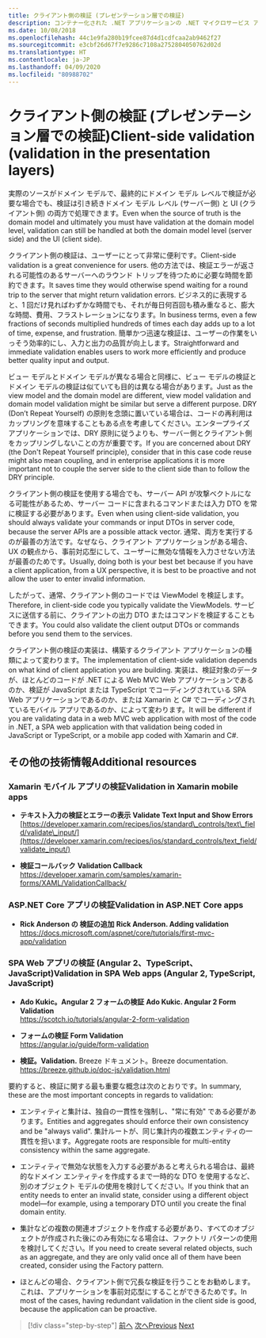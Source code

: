 ```yaml
---
title: クライアント側の検証 (プレゼンテーション層での検証)
description: コンテナー化された .NET アプリケーションの .NET マイクロサービス アーキテクチャ | クライアント側の検証の主な概念を調べる。
ms.date: 10/08/2018
ms.openlocfilehash: 44c1e9fa280b19fcee87d4d1cdfcaa2ab9462f27
ms.sourcegitcommit: e3cbf26d67f7e9286c7108a2752804050762d02d
ms.translationtype: HT
ms.contentlocale: ja-JP
ms.lasthandoff: 04/09/2020
ms.locfileid: "80988702"
---
```

# <a name="client-side-validation-validation-in-the-presentation-layers"></a><span data-ttu-id="6e7b9-103">クライアント側の検証 (プレゼンテーション層での検証)</span><span class="sxs-lookup"><span data-stu-id="6e7b9-103">Client-side validation (validation in the presentation layers)</span></span>

<span data-ttu-id="6e7b9-104">実際のソースがドメイン モデルで、最終的にドメイン モデル レベルで検証が必要な場合でも、検証は引き続きドメイン モデル レベル (サーバー側) と UI (クライアント側) の両方で処理できます。</span><span class="sxs-lookup"><span data-stu-id="6e7b9-104">Even when the source of truth is the domain model and ultimately you must have validation at the domain model level, validation can still be handled at both the domain model level (server side) and the UI (client side).</span></span>

<span data-ttu-id="6e7b9-105">クライアント側の検証は、ユーザーにとって非常に便利です。</span><span class="sxs-lookup"><span data-stu-id="6e7b9-105">Client-side validation is a great convenience for users.</span></span> <span data-ttu-id="6e7b9-106">他の方法では、検証エラーが返される可能性のあるサーバーへのラウンド トリップを待つために必要な時間を節約できます。</span><span class="sxs-lookup"><span data-stu-id="6e7b9-106">It saves time they would otherwise spend waiting for a round trip to the server that might return validation errors.</span></span> <span data-ttu-id="6e7b9-107">ビジネス的に表現すると、1 回だけ見ればわずかな時間でも、それが毎日何百回も積み重なると、膨大な時間、費用、フラストレーションになります。</span><span class="sxs-lookup"><span data-stu-id="6e7b9-107">In business terms, even a few fractions of seconds multiplied hundreds of times each day adds up to a lot of time, expense, and frustration.</span></span> <span data-ttu-id="6e7b9-108">簡単かつ迅速な検証は、ユーザーの作業をいっそう効率的にし、入力と出力の品質が向上します。</span><span class="sxs-lookup"><span data-stu-id="6e7b9-108">Straightforward and immediate validation enables users to work more efficiently and produce better quality input and output.</span></span>

<span data-ttu-id="6e7b9-109">ビュー モデルとドメイン モデルが異なる場合と同様に、ビュー モデルの検証とドメイン モデルの検証は似ていても目的は異なる場合があります。</span><span class="sxs-lookup"><span data-stu-id="6e7b9-109">Just as the view model and the domain model are different, view model validation and domain model validation might be similar but serve a different purpose.</span></span> <span data-ttu-id="6e7b9-110">DRY (Don’t Repeat Yourself) の原則を念頭に置いている場合は、コードの再利用はカップリングを意味することもある点を考慮してください。エンタープライズ アプリケーションでは、DRY 原則に従うよりも、サーバー側とクライアント側をカップリングしないことの方が重要です。</span><span class="sxs-lookup"><span data-stu-id="6e7b9-110">If you are concerned about DRY (the Don't Repeat Yourself principle), consider that in this case code reuse might also mean coupling, and in enterprise applications it is more important not to couple the server side to the client side than to follow the DRY principle.</span></span>

<span data-ttu-id="6e7b9-111">クライアント側の検証を使用する場合でも、サーバー API が攻撃ベクトルになる可能性があるため、サーバー コードに含まれるコマンドまたは入力 DTO を常に検証する必要があります。</span><span class="sxs-lookup"><span data-stu-id="6e7b9-111">Even when using client-side validation, you should always validate your commands or input DTOs in server code, because the server APIs are a possible attack vector.</span></span> <span data-ttu-id="6e7b9-112">通常、両方を実行するのが最善の方法です。なぜなら、クライアント アプリケーションがある場合、UX の観点から、事前対応型にして、ユーザーに無効な情報を入力させない方法が最善のためです。</span><span class="sxs-lookup"><span data-stu-id="6e7b9-112">Usually, doing both is your best bet because if you have a client application, from a UX perspective, it is best to be proactive and not allow the user to enter invalid information.</span></span>

<span data-ttu-id="6e7b9-113">したがって、通常、クライアント側のコードでは ViewModel を検証します。</span><span class="sxs-lookup"><span data-stu-id="6e7b9-113">Therefore, in client-side code you typically validate the ViewModels.</span></span> <span data-ttu-id="6e7b9-114">サービスに送信する前に、クライアントの出力 DTO またはコマンドを検証することもできます。</span><span class="sxs-lookup"><span data-stu-id="6e7b9-114">You could also validate the client output DTOs or commands before you send them to the services.</span></span>

<span data-ttu-id="6e7b9-115">クライアント側の検証の実装は、構築するクライアント アプリケーションの種類によって変わります。</span><span class="sxs-lookup"><span data-stu-id="6e7b9-115">The implementation of client-side validation depends on what kind of client application you are building.</span></span> <span data-ttu-id="6e7b9-116">実装は、検証対象のデータが、ほとんどのコードが .NET による Web MVC Web アプリケーションであるのか、検証が JavaScript または TypeScript でコーディングされている SPA Web アプリケーションであるのか、または Xamarin と C# でコーディングされているモバイル アプリであるのか、によって変わります。</span><span class="sxs-lookup"><span data-stu-id="6e7b9-116">It will be different if you are validating data in a web MVC web application with most of the code in .NET, a SPA web application with that validation being coded in JavaScript or TypeScript, or a mobile app coded with Xamarin and C#.</span></span>

## <a name="additional-resources"></a><span data-ttu-id="6e7b9-117">その他の技術情報</span><span class="sxs-lookup"><span data-stu-id="6e7b9-117">Additional resources</span></span>

### <a name="validation-in-xamarin-mobile-apps"></a><span data-ttu-id="6e7b9-118">Xamarin モバイル アプリの検証</span><span class="sxs-lookup"><span data-stu-id="6e7b9-118">Validation in Xamarin mobile apps</span></span>

- <span data-ttu-id="6e7b9-119">**テキスト入力の検証とエラーの表示** </span><span class="sxs-lookup"><span data-stu-id="6e7b9-119">**Validate Text Input and Show Errors** </span></span>\
  [https://developer.xamarin.com/recipes/ios/standard\_controls/text\_field/validate\_input/](https://developer.xamarin.com/recipes/ios/standard_controls/text_field/validate_input/)

- <span data-ttu-id="6e7b9-120">**検証コールバック** </span><span class="sxs-lookup"><span data-stu-id="6e7b9-120">**Validation Callback** </span></span>\
  <https://developer.xamarin.com/samples/xamarin-forms/XAML/ValidationCallback/>

### <a name="validation-in-aspnet-core-apps"></a><span data-ttu-id="6e7b9-121">ASP.NET Core アプリの検証</span><span class="sxs-lookup"><span data-stu-id="6e7b9-121">Validation in ASP.NET Core apps</span></span>

- <span data-ttu-id="6e7b9-122">**Rick Anderson の 検証の追加** </span><span class="sxs-lookup"><span data-stu-id="6e7b9-122">**Rick Anderson. Adding validation** </span></span>\
  <https://docs.microsoft.com/aspnet/core/tutorials/first-mvc-app/validation>

### <a name="validation-in-spa-web-apps-angular-2-typescript-javascript"></a><span data-ttu-id="6e7b9-123">SPA Web アプリの検証 (Angular 2、TypeScript、JavaScript)</span><span class="sxs-lookup"><span data-stu-id="6e7b9-123">Validation in SPA Web apps (Angular 2, TypeScript, JavaScript)</span></span>

- <span data-ttu-id="6e7b9-124">**Ado Kukic。Angular 2 フォームの検証** </span><span class="sxs-lookup"><span data-stu-id="6e7b9-124">**Ado Kukic. Angular 2 Form Validation** </span></span>\
  <https://scotch.io/tutorials/angular-2-form-validation>

- <span data-ttu-id="6e7b9-125">**フォームの検証** </span><span class="sxs-lookup"><span data-stu-id="6e7b9-125">**Form Validation** </span></span>\
  <https://angular.io/guide/form-validation>

- <span data-ttu-id="6e7b9-126">**検証。**</span><span class="sxs-lookup"><span data-stu-id="6e7b9-126">**Validation.**</span></span> <span data-ttu-id="6e7b9-127">Breeze ドキュメント。</span><span class="sxs-lookup"><span data-stu-id="6e7b9-127">Breeze documentation.</span></span> \
  <https://breeze.github.io/doc-js/validation.html>

<span data-ttu-id="6e7b9-128">要約すると、検証に関する最も重要な概念は次のとおりです。</span><span class="sxs-lookup"><span data-stu-id="6e7b9-128">In summary, these are the most important concepts in regards to validation:</span></span>

- <span data-ttu-id="6e7b9-129">エンティティと集計は、独自の一貫性を強制し、"常に有効" である必要があります。</span><span class="sxs-lookup"><span data-stu-id="6e7b9-129">Entities and aggregates should enforce their own consistency and be "always valid".</span></span> <span data-ttu-id="6e7b9-130">集計ルートが、同じ集計内の複数エンティティの一貫性を担います。</span><span class="sxs-lookup"><span data-stu-id="6e7b9-130">Aggregate roots are responsible for multi-entity consistency within the same aggregate.</span></span>

- <span data-ttu-id="6e7b9-131">エンティティで無効な状態を入力する必要があると考えられる場合は、最終的なドメイン エンティティを作成するまで一時的な DTO を使用するなど、別のオブジェクト モデルの使用を検討してください。</span><span class="sxs-lookup"><span data-stu-id="6e7b9-131">If you think that an entity needs to enter an invalid state, consider using a different object model—for example, using a temporary DTO until you create the final domain entity.</span></span>

- <span data-ttu-id="6e7b9-132">集計などの複数の関連オブジェクトを作成する必要があり、すべてのオブジェクトが作成された後にのみ有効になる場合は、ファクトリ パターンの使用を検討してください。</span><span class="sxs-lookup"><span data-stu-id="6e7b9-132">If you need to create several related objects, such as an aggregate, and they are only valid once all of them have been created, consider using the Factory pattern.</span></span>

- <span data-ttu-id="6e7b9-133">ほとんどの場合、クライアント側で冗長な検証を行うことをお勧めします。これは、アプリケーションを事前対応型にすることができるためです。</span><span class="sxs-lookup"><span data-stu-id="6e7b9-133">In most of the cases, having redundant validation in the client side is good, because the application can be proactive.</span></span>

>[!div class="step-by-step"]
><span data-ttu-id="6e7b9-134">[前へ](domain-model-layer-validations.md)
>[次へ](domain-events-design-implementation.md)</span><span class="sxs-lookup"><span data-stu-id="6e7b9-134">[Previous](domain-model-layer-validations.md)
[Next](domain-events-design-implementation.md)</span></span>
